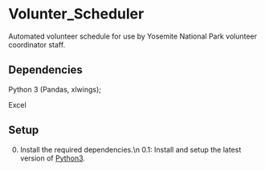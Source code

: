 # Volunter_Scheduler
Automated volunteer schedule for use by Yosemite National Park volunteer coordinator staff.

## Dependencies
Python 3 (Pandas, xlwings);

Excel

## Setup
0. Install the required dependencies.\n
  0.1: Install and setup the latest version of [Python3](https://www.python.org/downloads/). 
